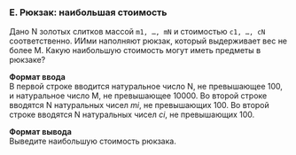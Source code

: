 ### E. Рюкзак: наибольшая стоимость

Дано N золотых слитков массой `m1, …, mN` и стоимостью `c1, …, cN` соответственно.
ИИми наполняют рюкзак, который выдерживает вес не более M. 
Какую наибольшую стоимость могут иметь предметы в рюкзаке?

**Формат ввода**<br>
В первой строке вводится натуральное число N, не превышающее 100, и натуральное число M, не превышающее 10000.
Во второй строке вводятся N натуральных чисел _mi_, не превышающих 100.
Во второй строке вводятся N натуральных чисел _ci_, не превышающих 100.

**Формат вывода**<br>
Выведите наибольшую стоимость рюкзака.